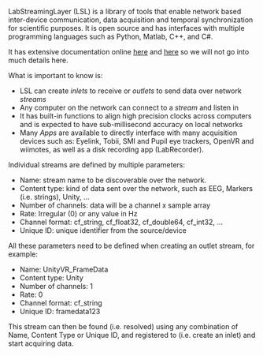 LabStreamingLayer (LSL) is a library of tools that enable network based inter-device communication, data acquisition and temporal synchronization for scientific purposes. It is open source and has interfaces with multiple programming languages such as Python, Matlab, C++, and C#. 

It has extensive documentation online [here](https://github.com/sccn/labstreaminglayer) and [here](https://labstreaminglayer.readthedocs.io/info/intro.html) so we will not go into much details here. 

What is important to know is: 
* LSL can create _inlets_ to receive or _outlets_ to send data over network _streams_
* Any computer on the network can connect to a _stream_ and listen in
* It has built-in functions to align high precision clocks across computers and is expected to have sub-millisecond accuracy on local networks
* Many _Apps_ are available to directly interface with many acquisition devices such as: Eyelink, Tobii, SMI and Pupil eye trackers, OpenVR and wiimotes, as well as a disk recording app (LabRecorder). 

Individual streams are defined by multiple parameters: 
-	Name: stream name to be discoverable over the network.
-	Content type: kind of data sent over the network, such as EEG, Markers (i.e. strings), Unity, …
-	Number of channels: data will be a channel x sample array
-	Rate: Irregular (0) or any value in Hz
-	Channel format: cf_string, cf_float32, cf_double64, cf_int32, …
-	Unique ID: unique identifier from the source/device

All these parameters need to be defined when creating an outlet stream, for example: 
-	Name: UnityVR_FrameData
-	Content type: Unity
-	Number of channels: 1
-	Rate: 0
-	Channel format: cf_string
-	Unique ID: framedata123

This stream can then be found (i.e. resolved) using any combination of Name, Content Type or Unique ID, and registered to (i.e. create an inlet) and start acquiring data. 